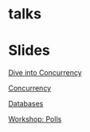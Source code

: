 talks
=====

Slides
======

[Dive into Concurrency](http://talks.godoc.org/github.com/adnaan/talks/concurrencyAug2016.slide)

[Concurrency](http://talks.godoc.org/github.com/adnaan/talks/concurrency.slide)

[Databases](http://talks.godoc.org/github.com/adnaan/talks/database.slide)

[Workshop: Polls](http://talks.godoc.org/github.com/adnaan/talks/polls.slide)
